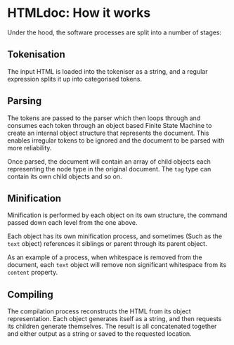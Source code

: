 # HTMLdoc: How it works

Under the hood, the software processes are split into a number of stages:

## Tokenisation

The input HTML is loaded into the tokeniser as a string, and a regular expression splits it up into categorised tokens.

## Parsing

The tokens are passed to the parser which then loops through and consumes each token through an object based Finite State Machine to create an internal object structure that represents the document. This enables irregular tokens to be ignored and the document to be parsed with more reliability.

Once parsed, the document will contain an array of child objects each representing the node type in the original document. The `tag` type can contain its own child objects and so on.

## Minification

Minification is performed by each object on its own structure, the command passed down each level from the one above.

Each object has its own minification process, and sometimes (Such as the `text` object) references it siblings or parent through its parent object.

As an example of a process, when whitespace is removed from the document, each `text` object will remove non significant whitespace from its `content` property.

## Compiling

The compilation process reconstructs the HTML from its object representation. Each object generates itself as a string, and then requests its children generate themselves. The result is all concatenated together and either output as a string or saved to the requested location.
